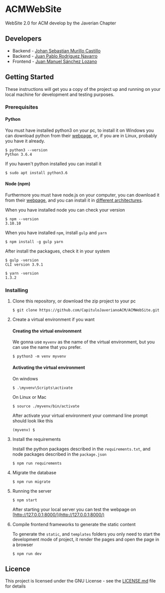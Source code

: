 # ACMWebSite
WebSite 2.0 for ACM develop by the Javerian Chapter

## Developers
- Backend - [Johan Sebastian Murillo Castillo](https://github.com/johan-smc)
- Backend - [Juan Pablo Rodriguez Navarro](https://github.com/JuanPabloRN30)
- Frontend - [Juan Manuel Sánchez Lozano](https://github.com/juanmsl)

## Getting Started
These instructions will get you a copy of the project up and running on your local machine for development and testing purposes.

### Prerequisites

#### Python
You must have installed python3 on your pc, to install it on Windows you can download python from their [webpage](https://www.python.org/downloads/), or, if you are in Linux, probably you have it already.

```shell
$ python3 --version
Python 3.6.4
```

If you haven't python installed you can install it

```shell
$ sudo apt install python3.6
```

#### Node (npm)

Furthermore you must have node.js on your computer, you can download it from their [webpage](https://nodejs.org/en/download/), and you can install it in [different architectures](https://nodejs.org/es/download/package-manager/).

When you have installed node you can check your version
```shell
$ npm --version
3.10.10
```

When you have installed `npm`, install `gulp` and `yarn`
```shell
$ npm install -g gulp yarn
```

After install the packagues, check it in your system
```shell
$ gulp -version
CLI version 3.9.1

$ yarn -version
1.3.2
```

### Installing
1. Clone this repository, or download the zip project to your pc

	```shell
	$ git clone https://github.com/CapituloJaverianoACM/ACMWebSite.git
	```
1. Create a virtual environment if you want

	#### Creating the virtual environment
	We gonna use `myvenv` as the name of the virtual environment, but you can use the name that you prefer.
	
	```shell
	$ python3 -m venv myvenv
	```
	
	#### Activating the virtual environment
	
	On windows
	
	```shell
	$ .\myvenv\Scripts\activate
	```

	On Linux or Mac
	
	```shell
	$ source ./myvenv/bin/activate
	```

	After activate your virtual environment your command line prompt should look like this
	
	```shell
	(myvenv) $
	```

1. Install the requirements

	Install the python packages described in the `requirements.txt`, and node packages described in the `package.json`
	
	```shell
	$ npm run requirements
	```

1. Migrate the database

	```shell
	$ npm run migrate
	```

1. Running the server
	
	```shell
	$ npm start
	```
	
	After starting your local server you can test the webpage on [http://127.0.0.1:8000/](http://127.0.0.1:8000/)

1. Compile frontend frameworks to generate the static content
	
	To generate the `static`, and `templates` folders you only need to start the development mode of project, it render the pages and open the page in a browser
	
	```shell
	$ npm run dev
	```

## Licence
This project is licensed under the GNU License - see the [LICENSE.md](https://github.com/CapituloJaverianoACM/ACMWebSite/blob/master/LICENSE) file for details
